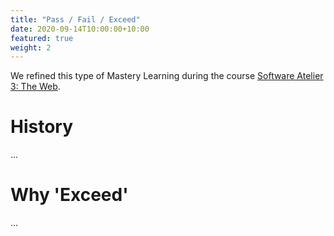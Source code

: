 ```yaml
---
title: "Pass / Fail / Exceed"
date: 2020-09-14T10:00:00+10:00
featured: true
weight: 2
---
```


We refined this type of Mastery Learning during the course [Software Atelier 3: The Web](https://search.usi.ch/en/courses/35262267/software-atelier-3-the-web).

# History

...

# Why 'Exceed'

...